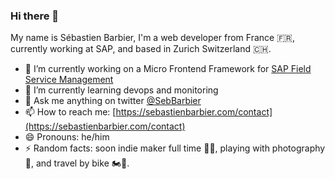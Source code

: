### Hi there 👋

My name is Sébastien Barbier, I'm a web developer from France 🇫🇷, currently working at SAP, and based in Zurich Switzerland 🇨🇭.

- 🔭 I’m currently working on a Micro Frontend Framework for [SAP Field Service Management](https://www.sap.com/products/field-service-management.html)
- 🌱 I’m currently learning devops and monitoring
- 💬 Ask me anything on twitter [@SebBarbier](https://twitter.com/SebBarbier)
- 📫 How to reach me: [https://sebastienbarbier.com/contact](https://sebastienbarbier.com/contact)
- 😄 Pronouns: he/him
- ⚡ Random facts: soon indie maker full time 👷‍♂️, playing with photography 📸, and travel by bike 🏍💨.

<!--
**sebastienbarbier/sebastienbarbier** is a ✨ _special_ ✨ repository because its `README.md` (this file) appears on your GitHub profile.

Here are some ideas to get you started:

- 🔭 I’m currently working on ...
- 🌱 I’m currently learning ...
- 👯 I’m looking to collaborate on ...
- 🤔 I’m looking for help with ...
- 💬 Ask me about ...
- 📫 How to reach me: ...
- 😄 Pronouns: ...
- ⚡ Fun fact: ...
-->
